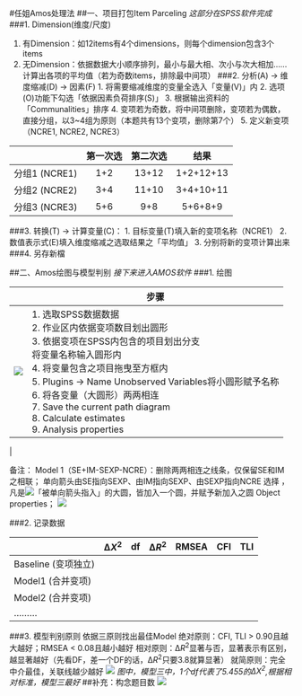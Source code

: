 #任姐Amos处理法
##一、项目打包Item Parceling
*这部分在SPSS软件完成*
###1. Dimension(维度/尺度)
   1. 有Dimension：如12items有4个dimensions，则每个dimension包含3个items
   2. 无Dimension：依据数据大小顺序排列，最小与最大相、次小与次大相加……计算出各项的平均值（若为奇数items，排除最中间项）
###2. 分析(A) → 维度缩减(D) → 因素(F)
    1. 将需要缩减维度的变量全选入「变量(V)」内
    2. 选项(O)功能下勾选「依据因素负荷排序(S)」
    3. 根据输出资料的「Communalities」排序
    4. 变项若为奇数，将中间项删除，变项若为偶数，直接分组，以3~4组为原则（本题共有13个变项，删除第7个）
    5. 定义新变项（NCRE1, NCRE2, NCRE3）

|             | 第一次选 | 第二次选  |    结果     |
| :---------: | :--: | :---: | :-------: |
| 分组1 (NCRE1) | 1+2  | 13+12 | 1+2+12+13 |
| 分组2 (NCRE2) | 3+4  | 11+10 | 3+4+10+11 |
| 分组3 (NCRE3) | 5+6  |  9+8  |  5+6+8+9  |

###3. 转换(T) → 计算变量(C)：
      1. 目标变量(T)填入新的变项名称（NCRE1）
      2. 数值表示式(E)填入维度缩减之选取结果之「平均值」
      3. 分别将新的变项计算出来
###4. 另存新檔
   
##二、Amos绘图与模型判别
*接下来进入AMOS软件*
###1. 绘图


|           | 步骤|
| --------- | ---- |
| ![](media/15178992944413/pastedGraphic.png)|  1. 选取SPSS数据数据<br>2. 作业区内依据变项数目划出圆形<br>3. 依据变项在SPSS内包含的项目划出分支<br>将变量名称输入圆形内 <br>4. 将变量包含之项目拖曳至方框内<br>5. Plugins → Name Unobserved Variables将小圆形赋予名称<br>6. 将各变量（大圆形）两两相连<br>7. Save the current path diagram<br>8. Calculate estimates<br>9. Analysis properties                             
|

备注：
Model 1（SE+IM-SEXP-NCRE）：删除两两相连之线条，仅保留SE和IM之相联；
单向箭头由SE指向SEXP、由IM指向SEXP、由SEXP指向NCRE
选择 ，凡是![](media/15178992944413/15179032852673.jpg)「被单向箭头指入」的大圆，皆加入一个圆，并赋予新加入之圆 Object properties；
![](media/15178992944413/15179033130788.jpg)



###2. 记录数据

|| $∆X^2$   | df| $∆R^2$  | RMSEA | CFI| TLI  |
| ----| ---- | --- | --- | --- | --- | --- |
| Baseline (变项独立)  |
| Model1 (合并变项)   |
| Model2 (合并变项)    |
| ………           |

###3. 模型判别原则
依据三原则找出最佳Model
绝对原则：CFI, TLI > 0.90且越大越好；RMSEA < 0.08且越小越好
相对原则：$∆R^2$显著与否，显著表示有区别，越显著越好（先看DF，差一个DF的话，$∆R^2$只要3.8就算显著）
就简原则：完全中介最佳，关联线越少越好
![](media/15178992944413/15179035472877.jpg)
*图中，模型三中，1个df代表了5.455的$∆X^2$,根据相对标准，模型三最好*
##补充：构念题目数
![](media/15178992944413/15179000053747.jpg)


